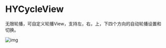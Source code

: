 # HYCycleView

无限轮播，可自定义轮播View，支持左，右，上，下四个方向的自动轮播设置和切换。


![img](https://github.com/hydreamit/HYCycleView/blob/master/cycle.gif)
